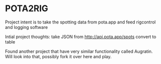 # POTA2RIG
Project intent is to take the spotting data from pota.app and feed rigcontrol and logging software

Intial project thoughts:
take JSON from http://api.pota.app/spots convert to table 

Found another project that have very similar functionality called Augratin. Will look into that, possibly fork it over here and play. 

